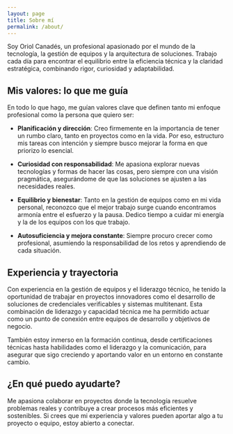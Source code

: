 ```yaml
---
layout: page
title: Sobre mí
permalink: /about/
---
```


Soy Oriol Canadés, un profesional apasionado por el mundo de la tecnología, la gestión de equipos y la arquitectura de soluciones. 
Trabajo cada día para encontrar el equilibrio entre la eficiencia técnica y la claridad estratégica, combinando rigor, curiosidad y adaptabilidad.

## Mis valores: lo que me guía

En todo lo que hago, me guían valores clave que definen tanto mi enfoque profesional como la persona que quiero ser:

- **Planificación y dirección**: 
Creo firmemente en la importancia de tener un rumbo claro, tanto en proyectos como en la vida. 
Por eso, estructuro mis tareas con intención y siempre busco mejorar la forma en que priorizo lo esencial.

- **Curiosidad con responsabilidad**: 
Me apasiona explorar nuevas tecnologías y formas de hacer las cosas, pero siempre con una visión pragmática, asegurándome de que las soluciones se ajusten a las necesidades reales.

- **Equilibrio y bienestar**: 
Tanto en la gestión de equipos como en mi vida personal, reconozco que el mejor trabajo surge cuando encontramos armonía entre el esfuerzo y la pausa. 
Dedico tiempo a cuidar mi energía y la de los equipos con los que trabajo.

- **Autosuficiencia y mejora constante**: 
Siempre procuro crecer como profesional, asumiendo la responsabilidad de los retos y aprendiendo de cada situación.

## Experiencia y trayectoria

Con experiencia en la gestión de equipos y el liderazgo técnico, he tenido la oportunidad de trabajar en proyectos innovadores como el desarrollo de soluciones de credenciales verificables y sistemas multitenant.
Esta combinación de liderazgo y capacidad técnica me ha permitido actuar como un punto de conexión entre equipos de desarrollo y objetivos de negocio.

También estoy inmerso en la formación continua, desde certificaciones técnicas hasta habilidades como el liderazgo y la comunicación, para asegurar que sigo creciendo y aportando valor en un entorno en constante cambio.

## ¿En qué puedo ayudarte?

Me apasiona colaborar en proyectos donde la tecnología resuelve problemas reales y contribuye a crear procesos más eficientes y sostenibles. Si crees que mi experiencia y valores pueden aportar algo a tu proyecto o equipo, estoy abierto a conectar.
